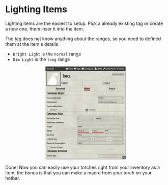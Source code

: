 # Lighting Items
Lighting items are the easiest to setup. Pick a already existing tag or create a new one, them inser it into the item.

The tag does not know anything about the ranges, so you need to defined them at the item's details.
- `Bright Light` is the `normal` range
- `Dim Light` is the `long` range

<p align="center">
    <img src="./../../resources/oif/lighting/dnd_lighting_range_example.png" alt="Master Tags Tooltip" style="max-width: 50%; height: auto;">
</p>

Done! Now you can easily use your torches right from your inventory as a item, the bonus is that you can make a macro from your torch on your hotbar.
